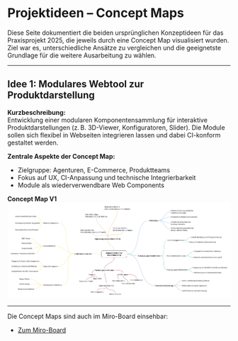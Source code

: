 # Projektideen – Concept Maps

Diese Seite dokumentiert die beiden ursprünglichen Konzeptideen für das Praxisprojekt 2025, die jeweils durch eine Concept Map visualisiert wurden. Ziel war es, unterschiedliche Ansätze zu vergleichen und die geeignetste Grundlage für die weitere Ausarbeitung zu wählen.

---

## Idee 1: Modulares Webtool zur Produktdarstellung

**Kurzbeschreibung:**  
Entwicklung einer modularen Komponentensammlung für interaktive Produktdarstellungen (z. B. 3D-Viewer, Konfiguratoren, Slider). Die Module sollen sich flexibel in Webseiten integrieren lassen und dabei CI-konform gestaltet werden.

**Zentrale Aspekte der Concept Map:**
- Zielgruppe: Agenturen, E-Commerce, Produktteams
- Fokus auf UX, CI-Anpassung und technische Integrierbarkeit
- Module als wiederverwendbare Web Components

**Concept Map V1**
![Praxisprojekt - Conceptmap](artefakte/concept-map/concept-map-varia.jpg)

---

Die Concept Maps sind auch im Miro-Board einsehbar:  
- [Zum Miro-Board](https://miro.com/app/board/uXjVLCCKknk=)
